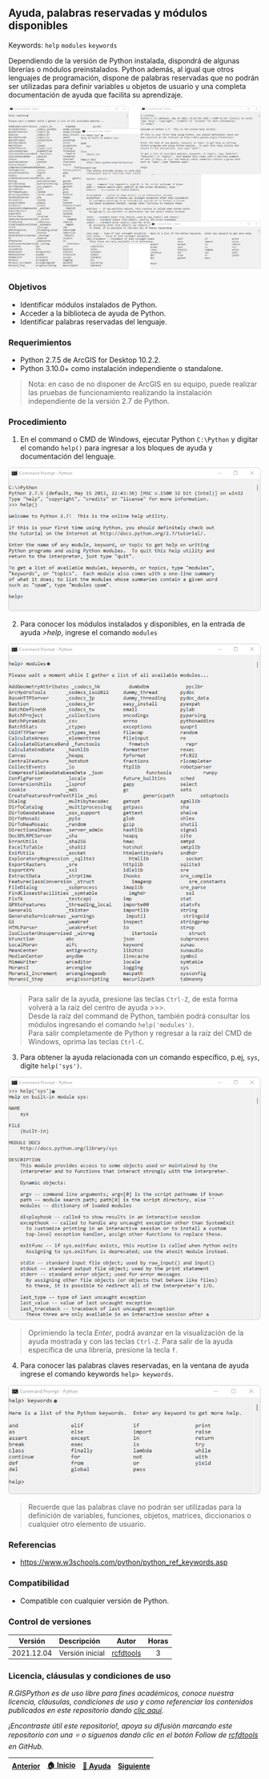 ## Ayuda, palabras reservadas y módulos disponibles
Keywords: `help` `modules` `keywords` 

Dependiendo de la versión de Python instalada, dispondrá de algunas librerías o módulos preinstalados. Python además, al igual que otros lenguajes de programación, dispone de palabras reservadas que no podrán ser utilizadas para definir variables u objetos de usuario y una completa documentación de ayuda que facilita su aprendizaje.

![HelpModulesKeywords.png](https://github.com/rcfdtools/R.GISPython/blob/main/HelpModulesKeywords/Screenshot/HelpModulesKeywords.png)


### Objetivos

* Identificar módulos instalados de Python.
* Acceder a la biblioteca de ayuda de Python.
* Identificar palabras reservadas del lenguaje.


### Requerimientos

* Python 2.7.5 de ArcGIS for Desktop 10.2.2.
* Python 3.10.0+ como instalación independiente o standalone.

> Nota: en caso de no disponer de ArcGIS en su equipo, puede realizar las pruebas de funcionamiento realizando la instalación independiente de la versión 2.7 de Python.


### Procedimiento

1. En el command o CMD de Windows, ejecutar Python `C:\Python` y digitar el comando `help()` para ingresar a los bloques de ayuda y documentación del lenguaje.

![WindowsCMDPythonHelp.png](https://github.com/rcfdtools/R.GISPython/blob/main/HelpModulesKeywords/Screenshot/WindowsCMDPythonHelp.png)

2. Para conocer los módulos instalados y disponibles, en la entrada de ayuda _>help_, ingrese el comando `modules`

![WindowsCMDPythonHelpModules.png](https://github.com/rcfdtools/R.GISPython/blob/main/HelpModulesKeywords/Screenshot/WindowsCMDPythonHelpModules.png)

> Para salir de la ayuda, presione las teclas `Ctrl-Z`, de esta forma volverá a la raíz del centro de ayuda >>>.<br>
> Desde la raíz del command de Python, también podrá consultar los módulos ingresando el comando `help('modules')`.<br>
> Para salir completamente de Python y regresar a la raíz del CMD de Windows, oprima las teclas `Ctrl-C`.

3. Para obtener la ayuda relacionada con un comando específico, p.ej, `sys`, digite `help('sys')`.

![WindowsCMDPythonHelpSys.png](https://github.com/rcfdtools/R.GISPython/blob/main/HelpModulesKeywords/Screenshot/WindowsCMDPythonHelpSys.png)

> Oprimiendo la tecla _Enter_, podrá avanzar en la visualización de la ayuda mostrada y con las teclas `Ctrl-Z`.
> Para salir de la ayuda específica de una librería, presione la tecla `f`.

4. Para conocer las palabras claves reservadas, en la ventana de ayuda ingrese el comando keywords `help> keywords`.

![WindowsCMDPythonHelpKeywords.png](https://github.com/rcfdtools/R.GISPython/blob/main/HelpModulesKeywords/Screenshot/WindowsCMDPythonHelpKeywords.png)

> Recuerde que las palabras clave no podrán ser utilizadas para la definición de variables, funciones, objetos, matrices, diccionarios o cualquier otro elemento de usuario.


### Referencias

* https://www.w3schools.com/python/python_ref_keywords.asp


### Compatibilidad

* Compatible con cualquier versión de Python.


### Control de versiones

| Versión    | Descripción      | Autor                                     | Horas |
|------------|:-----------------|-------------------------------------------|:-----:|
| 2021.12.04 | Versión inicial  | [rcfdtools](https://github.com/rcfdtools) |   3   |


### Licencia, cláusulas y condiciones de uso

_R.GISPython es de uso libre para fines académicos, conoce nuestra licencia, cláusulas, condiciones de uso y como referenciar los contenidos publicados en este repositorio dando [clic aquí](https://github.com/rcfdtools/R.GISPython/wiki/License)._

_¡Encontraste útil este repositorio!, apoya su difusión marcando este repositorio con una ⭐ o síguenos dando clic en el botón Follow de [rcfdtools](https://github.com/rcfdtools) en GitHub._

| [Anterior](https://github.com/rcfdtools/R.GISPython/tree/main/DefaultVersion) | [:house: Inicio](https://github.com/rcfdtools/R.GISPython/wiki) | [:beginner: Ayuda](https://github.com/rcfdtools/R.GISPython/discussions/4) | [Siguiente](https://github.com/rcfdtools/R.GISPython/tree/main/PythonAsCalculator) |
|-------------------------------------------------------------------------------|-----------------------------------------------------------------|----------------------------------------------------------------------------|------------------------------------------------------------------------------------|
